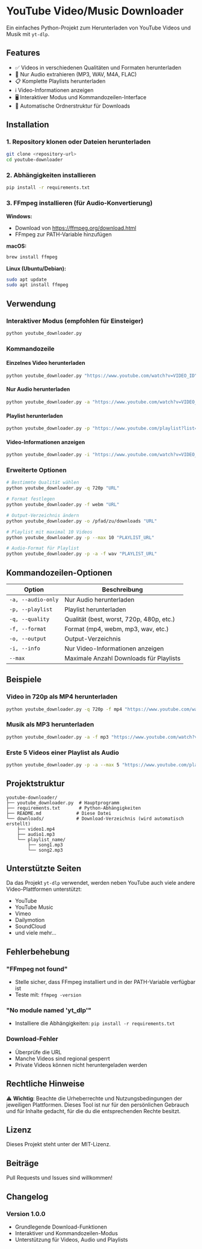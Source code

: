 # YouTube Video/Music Downloader

Ein einfaches Python-Projekt zum Herunterladen von YouTube Videos und Musik mit `yt-dlp`.

## Features

- ✅ Videos in verschiedenen Qualitäten und Formaten herunterladen
- 🎵 Nur Audio extrahieren (MP3, WAV, M4A, FLAC)
- 📋 Komplette Playlists herunterladen
- ℹ️ Video-Informationen anzeigen
- 🖥️ Interaktiver Modus und Kommandozeilen-Interface
- 📁 Automatische Ordnerstruktur für Downloads

## Installation

### 1. Repository klonen oder Dateien herunterladen

```bash
git clone <repository-url>
cd youtube-downloader
```

### 2. Abhängigkeiten installieren

```bash
pip install -r requirements.txt
```

### 3. FFmpeg installieren (für Audio-Konvertierung)

**Windows:**
- Download von https://ffmpeg.org/download.html
- FFmpeg zur PATH-Variable hinzufügen

**macOS:**
```bash
brew install ffmpeg
```

**Linux (Ubuntu/Debian):**
```bash
sudo apt update
sudo apt install ffmpeg
```

## Verwendung

### Interaktiver Modus (empfohlen für Einsteiger)

```bash
python youtube_downloader.py
```

### Kommandozeile

#### Einzelnes Video herunterladen
```bash
python youtube_downloader.py "https://www.youtube.com/watch?v=VIDEO_ID"
```

#### Nur Audio herunterladen
```bash
python youtube_downloader.py -a "https://www.youtube.com/watch?v=VIDEO_ID"
```

#### Playlist herunterladen
```bash
python youtube_downloader.py -p "https://www.youtube.com/playlist?list=PLAYLIST_ID"
```

#### Video-Informationen anzeigen
```bash
python youtube_downloader.py -i "https://www.youtube.com/watch?v=VIDEO_ID"
```

### Erweiterte Optionen

```bash
# Bestimmte Qualität wählen
python youtube_downloader.py -q 720p "URL"

# Format festlegen
python youtube_downloader.py -f webm "URL"

# Output-Verzeichnis ändern
python youtube_downloader.py -o /pfad/zu/downloads "URL"

# Playlist mit maximal 10 Videos
python youtube_downloader.py -p --max 10 "PLAYLIST_URL"

# Audio-Format für Playlist
python youtube_downloader.py -p -a -f wav "PLAYLIST_URL"
```

## Kommandozeilen-Optionen

| Option | Beschreibung |
|--------|--------------|
| `-a, --audio-only` | Nur Audio herunterladen |
| `-p, --playlist` | Playlist herunterladen |
| `-q, --quality` | Qualität (best, worst, 720p, 480p, etc.) |
| `-f, --format` | Format (mp4, webm, mp3, wav, etc.) |
| `-o, --output` | Output-Verzeichnis |
| `-i, --info` | Nur Video-Informationen anzeigen |
| `--max` | Maximale Anzahl Downloads für Playlists |

## Beispiele

### Video in 720p als MP4 herunterladen
```bash
python youtube_downloader.py -q 720p -f mp4 "https://www.youtube.com/watch?v=dQw4w9WgXcQ"
```

### Musik als MP3 herunterladen
```bash
python youtube_downloader.py -a -f mp3 "https://www.youtube.com/watch?v=dQw4w9WgXcQ"
```

### Erste 5 Videos einer Playlist als Audio
```bash
python youtube_downloader.py -p -a --max 5 "https://www.youtube.com/playlist?list=..."
```

## Projektstruktur

```
youtube-downloader/
├── youtube_downloader.py  # Hauptprogramm
├── requirements.txt       # Python-Abhängigkeiten
├── README.md             # Diese Datei
└── downloads/            # Download-Verzeichnis (wird automatisch erstellt)
    ├── video1.mp4
    ├── audio1.mp3
    └── playlist_name/
        ├── song1.mp3
        └── song2.mp3
```

## Unterstützte Seiten

Da das Projekt `yt-dlp` verwendet, werden neben YouTube auch viele andere Video-Plattformen unterstützt:
- YouTube
- YouTube Music
- Vimeo
- Dailymotion
- SoundCloud
- und viele mehr...

## Fehlerbehebung

### "FFmpeg not found"
- Stelle sicher, dass FFmpeg installiert und in der PATH-Variable verfügbar ist
- Teste mit: `ffmpeg -version`

### "No module named 'yt_dlp'"
- Installiere die Abhängigkeiten: `pip install -r requirements.txt`

### Download-Fehler
- Überprüfe die URL
- Manche Videos sind regional gesperrt
- Private Videos können nicht heruntergeladen werden

## Rechtliche Hinweise

⚠️ **Wichtig**: Beachte die Urheberrechte und Nutzungsbedingungen der jeweiligen Plattformen. Dieses Tool ist nur für den persönlichen Gebrauch und für Inhalte gedacht, für die du die entsprechenden Rechte besitzt.

## Lizenz

Dieses Projekt steht unter der MIT-Lizenz.

## Beiträge

Pull Requests und Issues sind willkommen!

## Changelog

### Version 1.0.0
- Grundlegende Download-Funktionen
- Interaktiver und Kommandozeilen-Modus
- Unterstützung für Videos, Audio und Playlists